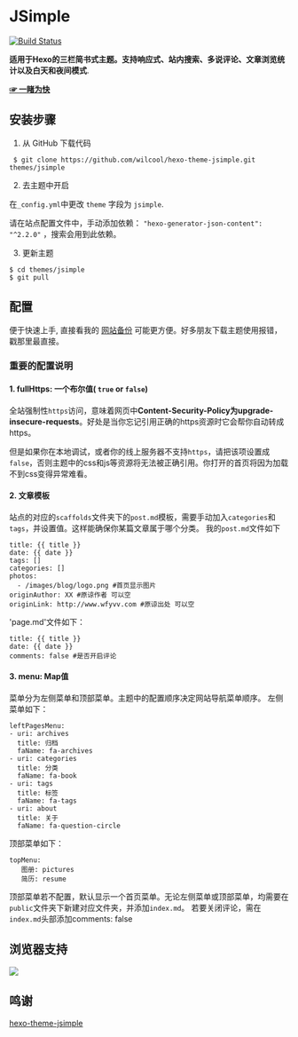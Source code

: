 # JSimple

[![Build Status](https://travis-ci.org/tangkunyin/hexo-theme-jsimple.svg?branch=master)](https://travis-ci.org/tangkunyin/hexo-theme-jsimple)


**适用于Hexo的三栏简书式主题。支持响应式、站内搜索、多说评论、文章浏览统计以及白天和夜间模式**.

[**☞ 一睹为快**](https://blog.wfyvv.com)



<!--more-->

## 安装步骤

1. 从 GitHub 下载代码

```shell
 $ git clone https://github.com/wilcool/hexo-theme-jsimple.git themes/jsimple
```
2. 去主题中开启

在`_config.yml`中更改 `theme` 字段为 `jsimple`.

请在站点配置文件中，手动添加依赖： `"hexo-generator-json-content": "^2.2.0"` ，搜索会用到此依赖。

3. 更新主题

```shell
$ cd themes/jsimple
$ git pull
```


## 配置

便于快速上手, 直接看我的 [网站备份](https://github.com/shuoit/blog) 可能更方便。好多朋友下载主题使用报错，戳那里最直接。

### 重要的配置说明

#### 1. fullHttps: 一个布尔值( `true` or `false`)

全站强制性`https`访问，意味着网页中**Content-Security-Policy为upgrade-insecure-requests**。好处是当你忘记引用正确的https资源时它会帮你自动转成https。

但是如果你在本地调试，或者你的线上服务器不支持`https`，请把该项设置成`false`，否则主题中的css和js等资源将无法被正确引用。你打开的首页将因为加载不到css变得异常难看。

#### 2. 文章模板

站点的对应的`scaffolds`文件夹下的`post.md`模板，需要手动加入`categories`和`tags`，并设置值。这样能确保你某篇文章属于哪个分类。
我的`post.md`文件如下
```
title: {{ title }}
date: {{ date }}
tags: [] 
categories: []
photos: 
  - /images/blog/logo.png #首页显示图片
originAuthor: XX #原谅作者 可以空
originLink: http://www.wfyvv.com #原谅出处 可以空
```
'page.md'文件如下：
```
title: {{ title }}
date: {{ date }}
comments: false #是否开启评论
```

#### 3. menu: Map值
菜单分为左侧菜单和顶部菜单。主题中的配置顺序决定网站导航菜单顺序。
左侧菜单如下：
```
leftPagesMenu:
- uri: archives
  title: 归档
  faName: fa-archives
- uri: categories
  title: 分类
  faName: fa-book
- uri: tags
  title: 标签
  faName: fa-tags
- uri: about
  title: 关于
  faName: fa-question-circle
```
顶部菜单如下：
```
topMenu:
   图册: pictures
   简历: resume
```
顶部菜单若不配置，默认显示一个首页菜单。无论左侧菜单或顶部菜单，均需要在`public`文件夹下新建对应文件夹，并添加`index.md`。
若要关闭评论，需在`index.md`头部添加comments: false


## 浏览器支持

![](https://raw.githubusercontent.com/iTimeTraveler/hexo-theme-hipaper/master/source/preview/browser-support.png?raw=true)



## 鸣谢

[hexo-theme-jsimple](https://github.com/tangkunyin/hexo-theme-jsimple)




